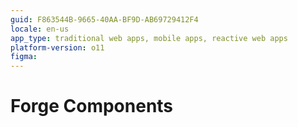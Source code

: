 ```yaml
---
guid: F863544B-9665-40AA-BF9D-AB69729412F4
locale: en-us
app_type: traditional web apps, mobile apps, reactive web apps
platform-version: o11
figma:
---
```


# Forge Components
